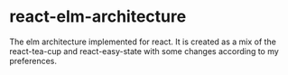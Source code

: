 # react-elm-architecture
The elm architecture implemented for react. It is created as a mix of the react-tea-cup and react-easy-state with some changes according to my preferences.
